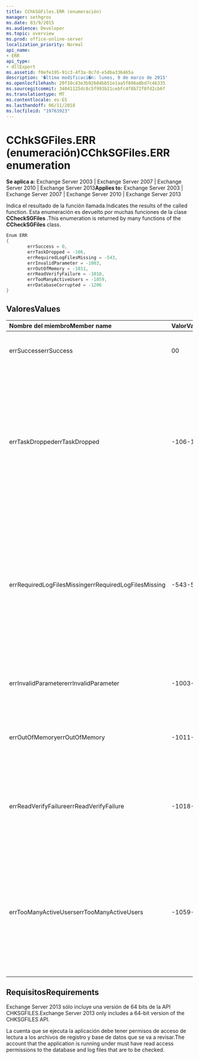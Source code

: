 ```yaml
---
title: CChkSGFiles.ERR (enumeración)
manager: sethgros
ms.date: 03/9/2015
ms.audience: Developer
ms.topic: overview
ms.prod: office-online-server
localization_priority: Normal
api_name:
- ERR
api_type:
- dllExport
ms.assetid: f0efe195-91c3-4f3a-8c7d-e5dba336465a
description: '�ltima modificaci�n: lunes, 9 de marzo de 2015'
ms.openlocfilehash: 20f10c43e3b92604bb51e1aa5f896a8bd7c4b335
ms.sourcegitcommit: 34041125dc8c5f993b21cebfc4f8b72f0fd2cb6f
ms.translationtype: MT
ms.contentlocale: es-ES
ms.lasthandoff: 06/11/2018
ms.locfileid: "19763923"
---
```

# <a name="cchksgfileserr-enumeration"></a><span data-ttu-id="334e6-103">CChkSGFiles.ERR (enumeración)</span><span class="sxs-lookup"><span data-stu-id="334e6-103">CChkSGFiles.ERR enumeration</span></span> 
  
<span data-ttu-id="334e6-104">**Se aplica a:** Exchange Server 2003 | Exchange Server 2007 | Exchange Server 2010 | Exchange Server 2013</span><span class="sxs-lookup"><span data-stu-id="334e6-104">**Applies to:** Exchange Server 2003 | Exchange Server 2007 | Exchange Server 2010 | Exchange Server 2013</span></span>
  
<span data-ttu-id="334e6-105">Indica el resultado de la función llamada.</span><span class="sxs-lookup"><span data-stu-id="334e6-105">Indicates the results of the called function.</span></span> <span data-ttu-id="334e6-106">Esta enumeración es devuelto por muchas funciones de la clase **CCheckSGFiles** .</span><span class="sxs-lookup"><span data-stu-id="334e6-106">This enumeration is returned by many functions of the **CCheckSGFiles** class.</span></span> 
  
```cs
Enum ERR  
{
        errSuccess = 0,
        errTaskDropped = -106,
        errRequiredLogFilesMissing = -543,
        errInvalidParameter = -1003,
        errOutOfMemory = -1011,
        errReadVerifyFailure = -1018,
        errTooManyActiveUsers = -1059,
        errDatabaseCorrupted = -1206
}

```

## <a name="values"></a><span data-ttu-id="334e6-107">Valores</span><span class="sxs-lookup"><span data-stu-id="334e6-107">Values</span></span>

|<span data-ttu-id="334e6-108">**Nombre del miembro**</span><span class="sxs-lookup"><span data-stu-id="334e6-108">**Member name**</span></span>|<span data-ttu-id="334e6-109">**Valor**</span><span class="sxs-lookup"><span data-stu-id="334e6-109">**Value**</span></span>|<span data-ttu-id="334e6-110">**Descripción**</span><span class="sxs-lookup"><span data-stu-id="334e6-110">**Description**</span></span>|
|:-----|:-----|:-----|
|<span data-ttu-id="334e6-111">errSuccess</span><span class="sxs-lookup"><span data-stu-id="334e6-111">errSuccess</span></span>  <br/> |<span data-ttu-id="334e6-112">0</span><span class="sxs-lookup"><span data-stu-id="334e6-112">0</span></span>  <br/> |<span data-ttu-id="334e6-113">La función que se completó sin errores.</span><span class="sxs-lookup"><span data-stu-id="334e6-113">The function completed without any errors.</span></span>  <br/> |
|<span data-ttu-id="334e6-114">errTaskDropped</span><span class="sxs-lookup"><span data-stu-id="334e6-114">errTaskDropped</span></span>  <br/> |<span data-ttu-id="334e6-115">-106</span><span class="sxs-lookup"><span data-stu-id="334e6-115">-106</span></span>  <br/> |<span data-ttu-id="334e6-116">Devuelto por la función **ErrTerm** para indicar que no todas las páginas de la base de datos y los archivos de registro de transacciones se protegieron o que se produjeron errores durante la comprobación.</span><span class="sxs-lookup"><span data-stu-id="334e6-116">Returned by the **ErrTerm** function to indicate that not all database pages and transaction log files were checked, or that errors were encountered during the verification.</span></span>  <br/> |
|<span data-ttu-id="334e6-117">errRequiredLogFilesMissing</span><span class="sxs-lookup"><span data-stu-id="334e6-117">errRequiredLogFilesMissing</span></span>  <br/> |<span data-ttu-id="334e6-118">-543</span><span class="sxs-lookup"><span data-stu-id="334e6-118">-543</span></span>  <br/> |<span data-ttu-id="334e6-119">Uno o varios archivos de registro que se requieren para poner la base de datos a un estado de cierre limpio no se encontró en la ruta de acceso del archivo de registro o no tiene el nombre de base de tres letras especificado.</span><span class="sxs-lookup"><span data-stu-id="334e6-119">One or more log files that are required to bring the database to a clean-shutdown state was not found in the log file path, or did not have the specified three-letter base name.</span></span>  <br/> |
|<span data-ttu-id="334e6-120">errInvalidParameter</span><span class="sxs-lookup"><span data-stu-id="334e6-120">errInvalidParameter</span></span>  <br/> |<span data-ttu-id="334e6-121">-1003</span><span class="sxs-lookup"><span data-stu-id="334e6-121">-1003</span></span>  <br/> |<span data-ttu-id="334e6-122">Uno o más parámetros que se han pasado a la función no son válidos.</span><span class="sxs-lookup"><span data-stu-id="334e6-122">One or more parameters that were passed to the function were invalid.</span></span>  <br/> |
|<span data-ttu-id="334e6-123">errOutOfMemory</span><span class="sxs-lookup"><span data-stu-id="334e6-123">errOutOfMemory</span></span>  <br/> |<span data-ttu-id="334e6-124">-1011</span><span class="sxs-lookup"><span data-stu-id="334e6-124">-1011</span></span>  <br/> |<span data-ttu-id="334e6-125">Memoria insuficiente estaba disponible para completar la operación solicitada.</span><span class="sxs-lookup"><span data-stu-id="334e6-125">Insufficient memory was available to complete the requested operation.</span></span>  <br/> |
|<span data-ttu-id="334e6-126">errReadVerifyFailure</span><span class="sxs-lookup"><span data-stu-id="334e6-126">errReadVerifyFailure</span></span>  <br/> |<span data-ttu-id="334e6-127">-1018</span><span class="sxs-lookup"><span data-stu-id="334e6-127">-1018</span></span>  <br/> |<span data-ttu-id="334e6-128">La suma de comprobación que se almacena en una página de base de datos no coincide con su suma de comprobación esperada.</span><span class="sxs-lookup"><span data-stu-id="334e6-128">The checksum that is stored on a database page does not match its expected checksum.</span></span>  <br/> |
|<span data-ttu-id="334e6-129">errTooManyActiveUsers</span><span class="sxs-lookup"><span data-stu-id="334e6-129">errTooManyActiveUsers</span></span>  <br/> |<span data-ttu-id="334e6-130">-1059</span><span class="sxs-lookup"><span data-stu-id="334e6-130">-1059</span></span>  <br/> |<span data-ttu-id="334e6-131">La función **ErrTerm** se ha llamado mientras estaba utilizando el objeto.</span><span class="sxs-lookup"><span data-stu-id="334e6-131">The **ErrTerm** function was called while the object was still being used.</span></span> <span data-ttu-id="334e6-132">Esto puede ocurrir si se llama a **ErrTerm** antes de **ErrCheckDbPages** o **ErrCheckLogFiles** ha devuelto.</span><span class="sxs-lookup"><span data-stu-id="334e6-132">This can occur if **ErrTerm** is called before **ErrCheckDbPages** or **ErrCheckLogFiles** has returned.</span></span>  <br/> |
   
## <a name="requirements"></a><span data-ttu-id="334e6-133">Requisitos</span><span class="sxs-lookup"><span data-stu-id="334e6-133">Requirements</span></span>

<span data-ttu-id="334e6-134">Exchange Server 2013 sólo incluye una versión de 64 bits de la API CHKSGFILES.</span><span class="sxs-lookup"><span data-stu-id="334e6-134">Exchange Server 2013 only includes a 64-bit version of the CHKSGFILES API.</span></span>
  
<span data-ttu-id="334e6-135">La cuenta que se ejecuta la aplicación debe tener permisos de acceso de lectura a los archivos de registro y base de datos que se va a revisar.</span><span class="sxs-lookup"><span data-stu-id="334e6-135">The account that the application is running under must have read access permissions to the database and log files that are to be checked.</span></span>
  

